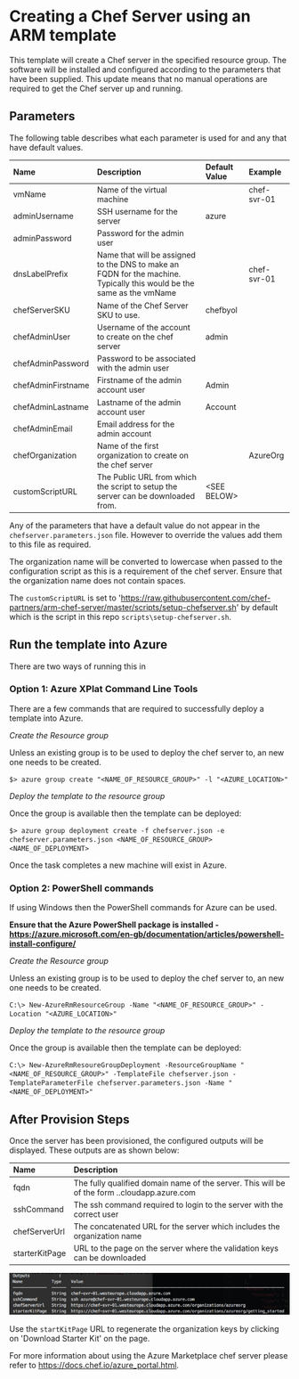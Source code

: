 # Creating a Chef Server using an ARM template

This template will create a Chef server in the specified resource group.  The software will be installed and configured according to the parameters that have been supplied.  This update means that no manual operations are required to get the Chef server up and running.

## Parameters

The following table describes what each parameter is used for and any that have default values.

| Name               | Description                                                                                                           | Default Value     | Example     |
|:-------------------|:----------------------------------------------------------------------------------------------------------------------|:------------------|:------------|
| vmName             | Name of the virtual machine                                                                                           |                   | chef-svr-01 |
| adminUsername      | SSH username for the server                                                                                           | azure             |             |
| adminPassword      | Password for the admin user                                                                                           |                   |             |
| dnsLabelPrefix     | Name that will be assigned to the DNS to make an FQDN for the machine. Typically this would be the same as the vmName |                   | chef-svr-01 |
| chefServerSKU      | Name of the Chef Server SKU to use.                                                                                   | chefbyol          |             |
| chefAdminUser      | Username of the account to create on the chef server                                                                  | admin             |             |
| chefAdminPassword  | Password to be associated with the admin user                                                                         |                   |             |
| chefAdminFirstname | Firstname of the admin account user                                                                                   | Admin             |             |
| chefAdminLastname  | Lastname of the admin account user                                                                                    | Account           |             |
| chefAdminEmail     | Email address for the admin account                                                                                   |                   |             |
| chefOrganization   | Name of the first organization to create on the chef server                                                           |                   | AzureOrg    |
| customScriptURL    | The Public URL from which the script to setup the server can be downloaded from.                                      | &lt;SEE BELOW&gt; |             |

Any of the parameters that have a default value do not appear in the `chefserver.parameters.json` file.  However to override the values add them to this file as required.

The organization name will be converted to lowercase when passed to the configuration script as this is a requirement of the chef server.  Ensure that the organization name does not contain spaces.

The `customScriptURL` is set to 'https://raw.githubusercontent.com/chef-partners/arm-chef-server/master/scripts/setup-chefserver.sh' by default which is the script in this repo `scripts\setup-chefserver.sh`.

## Run the template into Azure

There are two ways of running this in

### Option 1: Azure XPlat Command Line Tools

There are a few commands that are required to successfully deploy a template into Azure.

_Create the Resource group_

Unless an existing group is to be used to deploy the chef server to, an new one needs to be created.

```
$> azure group create "<NAME_OF_RESOURCE_GROUP>" -l "<AZURE_LOCATION>"
```

_Deploy the template to the resource group_

Once the group is available then the template can be deployed:

```
$> azure group deployment create -f chefserver.json -e chefserver.parameters.json <NAME_OF_RESOURCE_GROUP> <NAME_OF_DEPLOYMENT>
```

Once the task completes a new machine will exist in Azure.

### Option 2: PowerShell commands

If using Windows then the PowerShell commands for Azure can be used.

**Ensure that the Azure PowerShell package is installed - https://azure.microsoft.com/en-gb/documentation/articles/powershell-install-configure/**

_Create the Resource group_

Unless an existing group is to be used to deploy the chef server to, an new one needs to be created.

```
C:\> New-AzureRmResourceGroup -Name "<NAME_OF_RESOURCE_GROUP>" -Location "<AZURE_LOCATION>"
```

_Deploy the template to the resource group_

Once the group is available then the template can be deployed:

```
C:\> New-AzureRmResoureGroupDeployment -ResourceGroupName "<NAME_OF_RESOURCE_GROUP>" -TemplateFile chefserver.json -TemplateParameterFile chefserver.parameters.json -Name "<NAME_OF_DEPLOYMENT>"
```

## After Provision Steps

Once the server has been provisioned, the configured outputs will be displayed.  These outputs are as shown below:

| Name           | Description                                                                                                             |
|:---------------|:------------------------------------------------------------------------------------------------------------------------|
| fqdn           | The fully qualified domain name of the server.  This will be of the form <dnsLabelPrefix>.<location>.cloudapp.azure.com |
| sshCommand     | The ssh command required to login to the server with the correct user                                                   |
| chefServerUrl  | The concatenated URL for the server which includes the organization name                                                |
| starterKitPage | URL to the page on the server where the validation keys can be downloaded                                               |

![ARM Template Outputs](/arm-chef-server/images/outputs.png)

Use the `startKitPage` URL to regenerate the organization keys by clicking on 'Download Starter Kit' on the page.

For more information about using the Azure Marketplace chef server please refer to https://docs.chef.io/azure_portal.html.
